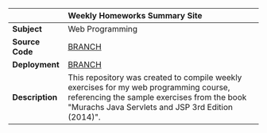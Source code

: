 ||Weekly Homeworks Summary Site|
| :---------------- | :--------|
| **Subject**       |Web Programming|
| **Source Code**|[BRANCH](https://github.com/kaytervn/Personal-Homeworks-Web/tree/Source)|
| **Deployment**|[BRANCH](https://github.com/kaytervn/Personal-Homeworks-Web/tree/Source)|
| **Description**       |This repository was created to compile weekly exercises for my web programming course, referencing the sample exercises from the book "Murachs Java Servlets and JSP 3rd Edition (2014)".|